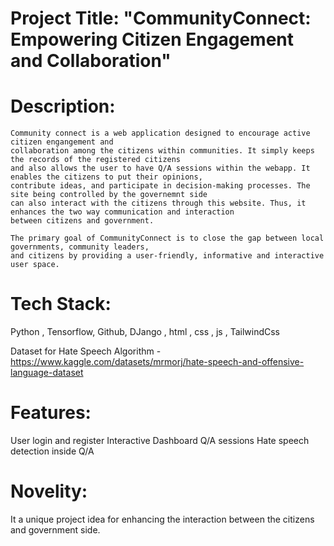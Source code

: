 # Project Title: "CommunityConnect: Empowering Citizen Engagement and Collaboration"

# Description:
    Community connect is a web application designed to encourage active citizen engangement and 
    collaboration among the citizens within communities. It simply keeps the records of the registered citizens 
    and also allows the user to have Q/A sessions within the webapp. It enables the citizens to put their opinions, 
    contribute ideas, and participate in decision-making processes. The site being controlled by the governemnt side
    can also interact with the citizens through this website. Thus, it enhances the two way communication and interaction
    between citizens and government.
    
    The primary goal of CommunityConnect is to close the gap between local governments, community leaders, 
    and citizens by providing a user-friendly, informative and interactive user space.

    

    

    


# Tech Stack:
Python , Tensorflow, Github, DJango , html , css , js , TailwindCss 

Dataset for Hate Speech Algorithm -https://www.kaggle.com/datasets/mrmorj/hate-speech-and-offensive-language-dataset

# Features:
User login and register
Interactive Dashboard
Q/A sessions 
Hate speech detection inside Q/A

# Novelity:
It a unique project idea for enhancing the interaction between the citizens and government side. 
    
    


